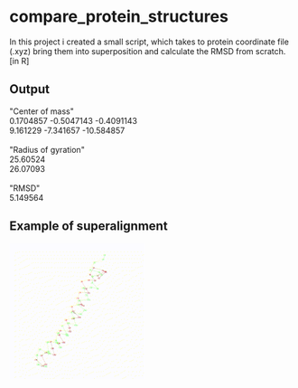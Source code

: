 # compare_protein_structures
In this project i created a small script, which takes to protein coordinate file (.xyz) bring them into superposition and calculate the RMSD from scratch. [in R]

## Output
"Center of mass"<br>
0.1704857 -0.5047143 -0.4091143<br>
9.161229  -7.341657 -10.584857<br>
<br>
"Radius of gyration"<br>
25.60524<br>
26.07093<br>
<br>
"RMSD"<br>
5.149564<br>

## Example of superalignment
![alt text](img/output.gif)